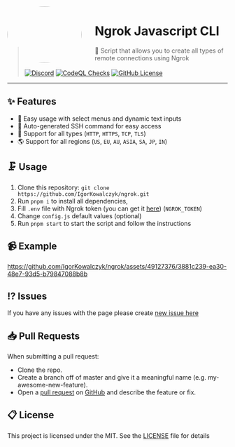 <picture width="170" height="170" align="left" style="float: left; margin: 0 10px 0 0; border-radius: 50%;" alt="Ngrok">
<source media="(prefers-color-scheme: dark)" srcset="https://user-images.githubusercontent.com/49127376/213876190-46c8788f-6827-425c-a152-0aee378e5e35.svg" width="170" height="170" align="left" style="float: left; margin: 0 10px 0 0; border-radius: 50%;">
<img src="https://user-images.githubusercontent.com/49127376/213876191-a37fbd87-760f-498e-b8fc-a468e9cae5f3.svg" height="128" width="170" height="170" align="left" style="float: left; margin: 0 10px 0 0; border-radius: 50%;">
</picture>

# Ngrok Javascript CLI

> 🔌 Script that allows you to create all types of remote connections using Ngrok
> <br><br>[![Discord](https://img.shields.io/discord/666599184844980224?color=1852da&logo=discord&label=Discord&style=flat-square&logoColor=fff)](https://igorkowalczyk.dev/r/discord) [![CodeQL Checks](https://img.shields.io/github/actions/workflow/status/igorkowalczyk/ngrok/codeql-analysis.yml?branch=main&style=flat-square&label=CodeQL&logo=github&color=1852da)](https://igorkowalczyk.dev) [![GitHub License](https://img.shields.io/github/license/igorkowalczyk/ngrok?style=flat-square&logo=github&label=License&color=1852da)](https://github.com/igorkowalczyk/ngrok) <br>

---

## ✨ Features

- 🚀 Easy usage with select menus and dynamic text inputs
- 🌆 Auto-generated SSH command for easy access
- 🔩 Support for all types (`HTTP`, `HTTPS`, `TCP`, `TLS`)
- 🌎 Support for all regions (`US`, `EU`, `AU`, `ASIA`, `SA`, `JP`, `IN`)

## 🗜️ Usage

1. Clone this repository: `git clone https://github.com/IgorKowalczyk/ngrok.git`
2. Run `pnpm i` to install all dependencies,
3. Fill `.env` file with Ngrok token (you can get it [here](https://dashboard.ngrok.com/get-started/setup)) (`NGROK_TOKEN`)
4. Change `config.js` default values (optional)
5. Run `pnpm start` to start the script and follow the instructions

## 📹 Example

https://github.com/IgorKowalczyk/ngrok/assets/49127376/3881c239-ea30-48e7-93d5-b79847088b8b

## ⁉️ Issues

If you have any issues with the page please create [new issue here](https://github.com/igorkowalczyk/ngrok/issues)

## 📥 Pull Requests

When submitting a pull request:

- Clone the repo.
- Create a branch off of master and give it a meaningful name (e.g. my-awesome-new-feature).
- Open a [pull request](https://github.com/igorkowalczyk/ngrok/pulls) on [GitHub](https://github.com) and describe the feature or fix.

## 📋 License

This project is licensed under the MIT. See the [LICENSE](https://github.com/igorkowalczyk/ngrok/blob/master/license.md) file for details
